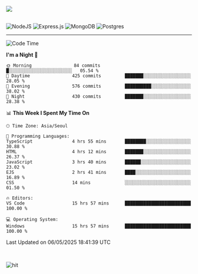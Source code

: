 ![](https://github-readme-stats.vercel.app/api?username=hqnseung&theme=dark&show_icons=true&hide_border=false&include_all_commits=false&count_private=true) <br/><br/>

![NodeJS](https://img.shields.io/badge/node.js-6DA55F?style=for-the-badge&logo=node.js&logoColor=white) 
![Express.js](https://img.shields.io/badge/express.js-%23404d59.svg?style=for-the-badge&logo=express&logoColor=%2361DAFB) ![MongoDB](https://img.shields.io/badge/MongoDB-%234ea94b.svg?style=for-the-badge&logo=mongodb&logoColor=white) ![Postgres](https://img.shields.io/badge/postgres-%23316192.svg?style=for-the-badge&logo=postgresql&logoColor=white)

---


<!--START_SECTION:waka-->
![Code Time](http://img.shields.io/badge/Code%20Time-345%20hrs%2054%20mins-blue)

**I'm a Night 🦉** 

```text
🌞 Morning                84 commits          █░░░░░░░░░░░░░░░░░░░░░░░░   05.54 % 
🌆 Daytime                425 commits         ███████░░░░░░░░░░░░░░░░░░   28.05 % 
🌃 Evening                576 commits         ██████████░░░░░░░░░░░░░░░   38.02 % 
🌙 Night                  430 commits         ███████░░░░░░░░░░░░░░░░░░   28.38 % 
```


📊 **This Week I Spent My Time On** 

```text
🕑︎ Time Zone: Asia/Seoul

💬 Programming Languages: 
TypeScript               4 hrs 55 mins       ████████░░░░░░░░░░░░░░░░░   30.88 % 
HTML                     4 hrs 12 mins       ███████░░░░░░░░░░░░░░░░░░   26.37 % 
JavaScript               3 hrs 40 mins       ██████░░░░░░░░░░░░░░░░░░░   23.02 % 
EJS                      2 hrs 41 mins       ████░░░░░░░░░░░░░░░░░░░░░   16.89 % 
CSS                      14 mins             ░░░░░░░░░░░░░░░░░░░░░░░░░   01.50 % 

🔥 Editors: 
VS Code                  15 hrs 57 mins      █████████████████████████   100.00 % 

💻 Operating System: 
Windows                  15 hrs 57 mins      █████████████████████████   100.00 % 
```


 Last Updated on 06/05/2025 18:41:39 UTC
<!--END_SECTION:waka-->

<br>

![hit](https://myhits.vercel.app/api/hit/https%3A%2F%2Fgithub.com%2Fhqnseung?color=green&label=hit&size=small)
